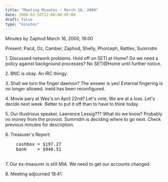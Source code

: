 ```yaml
---
title: "Meeting Minutes - March 16, 2000"
date: 2000-03-16T12:00:00-05:00
draft: false
type: "minutes"
---
```


Minutes by Zaphod March 16, 2000, 18:00 </p><p>
Present:  Pacd, Oz, Camber, Zaphod, Shelly, Phorceph,           Rattles, Sumrndm            </p><p>
</p><p>
1.  Discussed network problems.  Hold off on SETI at Home? Do we need a policy against background processes?  No SETI@Home until further notice.</p><p>
2.  BNC is okay.  An IRC thingy.</p><p>
3.  Shall we turn the finger daemon?  The answer is yes! External fingering is no longer allowed.  inetd has been reconfigured.</p><p>
4.  Movie pary at Wes's on April 22nd?  Let's vote.  We are at a loss.  Let's decide next week.  Better to put it off than to have to think today.</p><p>
5.  Our illustrious speaker, Lawrence Lessig???  What do we know?  Probably no money from the provost.  Sumrndm is deciding where to go next.
    Check previous minutes for description.</p><p>
6.  Treasurer's Report:<br>
    <pre>
    cashbox = $197.27
    bank    = $940.51
    </pre></p><p>
7.  Our ex-treasurer is still MIA.  We need to get our accounts changed.</p><p>
8.  Meeting adjourned 18:41           </p>
